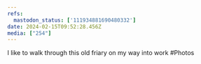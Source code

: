 ```yaml
---
refs:
  mastodon_status: ['111934881690480332']
date: 2024-02-15T09:52:28.456Z
media: ["254"]
---
```


I like to walk through this old friary on my way into work  #Photos
